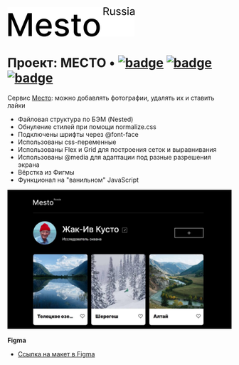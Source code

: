 [![LOGO](./images/logo-black.svg)](https://olgalatkina.github.io/mesto/ "Я ♥ ПУТЕШЕСТВОВАТЬ!")

# Проект: МЕСТО &bullet; [![badge](https://img.shields.io/badge/Technologies-HTML5-orange)](https://html.spec.whatwg.org/multipage/) [![badge](https://img.shields.io/badge/Technologies-CSS3-blue)](https://www.w3.org/Style/CSS/#specs)[![badge](https://img.shields.io/badge/Technologies-JS-yellow)](https://www.w3.org/Style/CSS/#specs)

Cервис [Место](https://olgalatkina.github.io/mesto/): можно добавлять фотографии, удалять их и ставить лайки

- Файловая структура по БЭМ (Nested)
- Обнуление стилей при помощи normalize.css
- Подключены шрифты через @font-face
- Использованы css-переменные
- Использованы Flex и Grid для построения сеток и выравнивания
- Использованы @media для адаптации под разные разрешения экрана
- Вёрстка из Фигмы
- Функционал на "ванильном" JavaScript

![screenshot](./images/preview.jpg)

**Figma**

* [Ссылка на макет в Figma](https://www.figma.com/file/2cn9N9jSkmxD84oJik7xL7/JavaScript.-Sprint-4?node-id=0%3A1)
